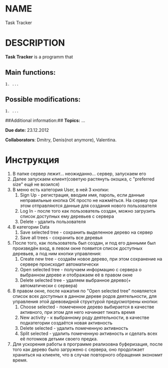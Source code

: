 # NAME
Task Tracker

# DESCRIPTION
**Task Tracker** is a programm that
## Main functions:
    1. ...

## Possible modifications:
    1. ...

##Additional information:##
**Topics:** ...

**Due date:** 23.12.2012

**Collaborators**: Dmitry, Denis(not anymore), Valentina.

# Инструкция
1) В папке сервер лежит... неожиданно... сервер, запускаем его
2) Далее запускаем клиент(советую растянуть окошка, с "preferred size" ещё не возился)
3) В меню есть категория User, в ней 3 кнопки:
   1. Sign Up - регистрация, вводим имя, пароль, если данные неправильные кнопка ОК просто не нажмёться.
   На сервер при этом отправляются данные для создания нового пользователя
   2. Log In - после того как пользователь создан, можно загрузить список доступных ему деревьев с сервера
   3. Delete - удалить пользователя
4) В категории Data 
	1. Save selected tree - сохранить выделенное дерево на сервер
	2. Save all trees - сохранить все деревья
5) После того, как пользователь был создан, и под его данными был произведён вход, в левом окне появится список доступных деревьев, а под ним кнопки управления:
	1. Create new tree - создаём новое дерево, при этом сохранение на сервере происходит автоматически
	2. Open selected tree - получаем информацию с сервера о выбранном дереве и отображаем её в правом окне
	3. Delete selected tree - удаляем выбранное дерево(+ автоматически с сервера)
6) В правом окне, после нажатия по "Open selected tree" появляется список всех доступных в данном дереве родов деятельности, для управления этой древовидной структурой предусмотрены кнопки:
	1. Choose selected - помеченное дерево выбирается в качестве активного, при этом для него начинает тикать время
	2. New activity - к выбранному роду деятельности, в качестве подкатегории создаётся новая активность
	3. Delete selected - удалить помеченную активность
	4. Split selected - удалить помеченную активность и сделать всех её потомков детьми своего предка.
7) Для ускорения работы в программе реализовна буферизация, после того как дерево было загружено с сервера, оно продолжает храниться на клиенте, что в случае повторного обращения экономит время. 

